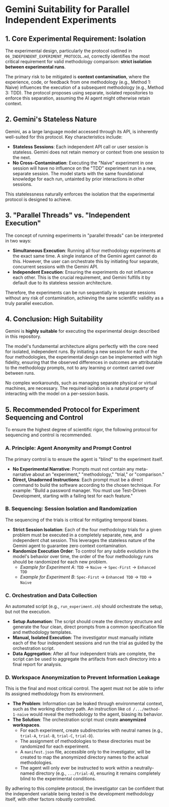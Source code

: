 # Gemini Suitability for Parallel Independent Experiments

## 1. Core Experimental Requirement: Isolation

The experimental design, particularly the protocol outlined in `06_INDEPENDENT_EXPERIMENT_PROTOCOL.md`, correctly identifies the most critical requirement for valid methodology comparison: **strict isolation between experimental runs**.

The primary risk to be mitigated is **context contamination**, where the experience, code, or feedback from one methodology (e.g., Method 1: Naive) influences the execution of a subsequent methodology (e.g., Method 3: TDD). The protocol proposes using separate, isolated repositories to enforce this separation, assuming the AI agent might otherwise retain context.

## 2. Gemini's Stateless Nature

Gemini, as a large language model accessed through its API, is inherently well-suited for this protocol. Key characteristics include:

- **Stateless Sessions**: Each independent API call or user session is stateless. Gemini does not retain memory or context from one session to the next.
- **No Cross-Contamination**: Executing the "Naive" experiment in one session will have no influence on the "TDD" experiment run in a new, separate session. The model starts with the same foundational knowledge for each run, untainted by prior interactions in other sessions.

This statelessness naturally enforces the isolation that the experimental protocol is designed to achieve.

## 3. "Parallel Threads" vs. "Independent Execution"

The concept of running experiments in "parallel threads" can be interpreted in two ways:

- **Simultaneous Execution**: Running all four methodology experiments at the exact same time. A single instance of the Gemini agent cannot do this. However, the user can orchestrate this by initiating four separate, concurrent sessions with the Gemini API.
- **Independent Execution**: Ensuring the experiments do not influence each other. This is the crucial requirement, and Gemini fulfills it by default due to its stateless session architecture.

Therefore, the experiments can be run sequentially in separate sessions without any risk of contamination, achieving the same scientific validity as a truly parallel execution.

## 4. Conclusion: High Suitability

Gemini is **highly suitable** for executing the experimental design described in this repository.

The model's fundamental architecture aligns perfectly with the core need for isolated, independent runs. By initiating a new session for each of the four methodologies, the experimental design can be implemented with high fidelity, ensuring that the observed differences in outcomes are attributable to the methodology prompts, not to any learning or context carried over between runs.

No complex workarounds, such as managing separate physical or virtual machines, are necessary. The required isolation is a natural property of interacting with the model on a per-session basis.

## 5. Recommended Protocol for Experiment Sequencing and Control

To ensure the highest degree of scientific rigor, the following protocol for sequencing and control is recommended.

### A. Principle: Agent Anonymity and Prompt Control

The primary control is to ensure the agent is "blind" to the experiment itself.

- **No Experimental Narrative**: Prompts must not contain any meta-narrative about an "experiment," "methodology," "trial," or "comparison."
- **Direct, Unadorned Instructions**: Each prompt must be a direct command to build the software according to the chosen technique. For example: "Build a password manager. You must use Test-Driven Development, starting with a failing test for each feature."

### B. Sequencing: Session Isolation and Randomization

The sequencing of the trials is critical for mitigating temporal biases.

- **Strict Session Isolation**: Each of the four methodology trials for a given problem must be executed in a completely separate, new, and independent chat session. This leverages the stateless nature of the Gemini agent to guarantee zero context contamination.
- **Randomize Execution Order**: To control for any subtle evolution in the model's behavior over time, the order of the four methodology runs should be randomized for each new problem.
    - *Example for Experiment A*: `TDD` -> `Naive` -> `Spec-First` -> `Enhanced TDD`
    - *Example for Experiment B*: `Spec-First` -> `Enhanced TDD` -> `TDD` -> `Naive`

### C. Orchestration and Data Collection

An automated script (e.g., `run_experiment.sh`) should orchestrate the setup, but not the execution.

- **Setup Automation**: The script should create the directory structure and generate the four clean, direct prompts from a common specification file and methodology templates.
- **Manual, Isolated Execution**: The investigator must manually initiate each of the four independent sessions and run the trial as guided by the orchestration script.
- **Data Aggregation**: After all four independent trials are complete, the script can be used to aggregate the artifacts from each directory into a final report for analysis.

### D. Workspace Anonymization to Prevent Information Leakage

This is the final and most critical control. The agent must not be able to infer its assigned methodology from its environment.

- **The Problem**: Information can be leaked through environmental context, such as the working directory path. An instruction like `cd /.../method-1-naive` would reveal the methodology to the agent, biasing its behavior.
- **The Solution**: The orchestration script must create **anonymized workspaces**. 
    - For each experiment, create subdirectories with neutral names (e.g., `trial-A`, `trial-B`, `trial-C`, `trial-D`).
    - The assignment of methodologies to these directories must be randomized for each experiment.
    - A `manifest.json` file, accessible only to the investigator, will be created to map the anonymized directory names to the actual methodologies.
    - The agent will only ever be instructed to work within a neutrally-named directory (e.g., `.../trial-A`), ensuring it remains completely blind to the experimental conditions.

By adhering to this complete protocol, the investigator can be confident that the independent variable being tested is the development methodology itself, with other factors robustly controlled.